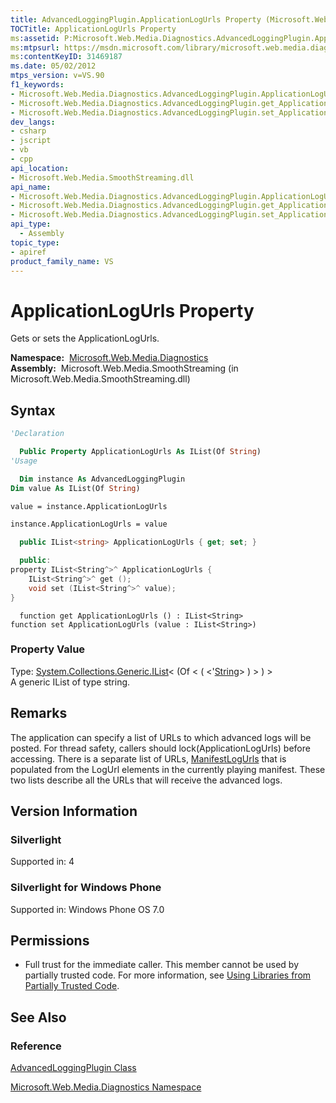 ```yaml
---
title: AdvancedLoggingPlugin.ApplicationLogUrls Property (Microsoft.Web.Media.Diagnostics)
TOCTitle: ApplicationLogUrls Property
ms:assetid: P:Microsoft.Web.Media.Diagnostics.AdvancedLoggingPlugin.ApplicationLogUrls
ms:mtpsurl: https://msdn.microsoft.com/library/microsoft.web.media.diagnostics.advancedloggingplugin.applicationlogurls(v=VS.90)
ms:contentKeyID: 31469187
ms.date: 05/02/2012
mtps_version: v=VS.90
f1_keywords:
- Microsoft.Web.Media.Diagnostics.AdvancedLoggingPlugin.ApplicationLogUrls
- Microsoft.Web.Media.Diagnostics.AdvancedLoggingPlugin.get_ApplicationLogUrls
- Microsoft.Web.Media.Diagnostics.AdvancedLoggingPlugin.set_ApplicationLogUrls
dev_langs:
- csharp
- jscript
- vb
- cpp
api_location:
- Microsoft.Web.Media.SmoothStreaming.dll
api_name:
- Microsoft.Web.Media.Diagnostics.AdvancedLoggingPlugin.ApplicationLogUrls
- Microsoft.Web.Media.Diagnostics.AdvancedLoggingPlugin.get_ApplicationLogUrls
- Microsoft.Web.Media.Diagnostics.AdvancedLoggingPlugin.set_ApplicationLogUrls
api_type:
  - Assembly
topic_type:
- apiref
product_family_name: VS
---
```


# ApplicationLogUrls Property

Gets or sets the ApplicationLogUrls.

**Namespace:**  [Microsoft.Web.Media.Diagnostics](microsoft-web-media-diagnostics-namespace_1.md)  
**Assembly:**  Microsoft.Web.Media.SmoothStreaming (in Microsoft.Web.Media.SmoothStreaming.dll)

## Syntax

```vb
'Declaration

  Public Property ApplicationLogUrls As IList(Of String)
'Usage

  Dim instance As AdvancedLoggingPlugin
Dim value As IList(Of String)

value = instance.ApplicationLogUrls

instance.ApplicationLogUrls = value
```

```csharp
  public IList<string> ApplicationLogUrls { get; set; }
```

```cpp
  public:
property IList<String^>^ ApplicationLogUrls {
    IList<String^>^ get ();
    void set (IList<String^>^ value);
}
```

```jscript
  function get ApplicationLogUrls () : IList<String>
function set ApplicationLogUrls (value : IList<String>)
```

### Property Value

Type: [System.Collections.Generic.IList](https://msdn.microsoft.com/library/5y536ey6)\< (Of \< ( \<'[String](https://msdn.microsoft.com/library/s1wwdcbf)\> ) \> ) \>  
A generic IList of type string.  

## Remarks

The application can specify a list of URLs to which advanced logs will be posted. For thread safety, callers should lock(ApplicationLogUrls) before accessing. There is a separate list of URLs, [ManifestLogUrls](advancedloggingplugin-manifestlogurls-property-microsoft-web-media-diagnostics_1.md) that is populated from the LogUrl elements in the currently playing manifest. These two lists describe all the URLs that will receive the advanced logs.

## Version Information

### Silverlight

Supported in: 4  

### Silverlight for Windows Phone

Supported in: Windows Phone OS 7.0  

## Permissions

  - Full trust for the immediate caller. This member cannot be used by partially trusted code. For more information, see [Using Libraries from Partially Trusted Code](https://msdn.microsoft.com/library/8skskf63).

## See Also

### Reference

[AdvancedLoggingPlugin Class](advancedloggingplugin-class-microsoft-web-media-diagnostics_1.md)

[Microsoft.Web.Media.Diagnostics Namespace](microsoft-web-media-diagnostics-namespace_1.md)

